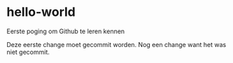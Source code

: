 # hello-world
Eerste poging om Github te leren kennen

Deze eerste change moet gecommit worden.
Nog een change want het was niet gecommit.
